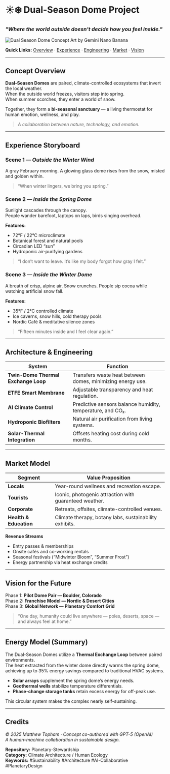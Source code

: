 
# ☀️❄️ Dual-Season Dome Project
### *"Where the world outside doesn't decide how you feel inside."*

![Dual Season Dome Concept Art by Gemini Nano Banana](dual_season_dome_concept.jpg)

**Quick Links:** [Overview](#concept-overview) · [Experience](#experience-storyboard) · [Engineering](#architecture--engineering) · [Market](#market-model) · [Vision](#vision-for-the-future)

---

## Concept Overview

**Dual-Season Domes** are paired, climate-controlled ecosystems that invert the local weather.  
When the outside world freezes, visitors step into spring.  
When summer scorches, they enter a world of snow.

Together, they form a **bi-seasonal sanctuary** — a living thermostat for human emotion, wellness, and play.

> *A collaboration between nature, technology, and emotion.*

---

## Experience Storyboard

### Scene 1 — *Outside the Winter Wind*
A gray February morning. A glowing glass dome rises from the snow, misted and golden within.

> “When winter lingers, we bring you spring.”

### Scene 2 — *Inside the Spring Dome*
Sunlight cascades through the canopy.  
People wander barefoot, laptops on laps, birds singing overhead.

**Features:**
- 72°F / 22°C microclimate  
- Botanical forest and natural pools  
- Circadian LED “sun”  
- Hydroponic air-purifying gardens

> “I don’t want to leave. It’s like my body forgot how gray I felt.”

### Scene 3 — *Inside the Winter Dome*
A breath of crisp, alpine air. Snow crunches. People sip cocoa while watching artificial snow fall.

**Features:**
- 35°F / 2°C controlled climate  
- Ice caverns, snow hills, cold therapy pools  
- Nordic Café & meditative silence zones

> “Fifteen minutes inside and I feel clear again.”

---

## Architecture & Engineering

| System | Function |
|--------|-----------|
| **Twin-Dome Thermal Exchange Loop** | Transfers waste heat between domes, minimizing energy use. |
| **ETFE Smart Membrane** | Adjustable transparency and heat regulation. |
| **AI Climate Control** | Predictive sensors balance humidity, temperature, and CO₂. |
| **Hydroponic Biofilters** | Natural air purification from living systems. |
| **Solar-Thermal Integration** | Offsets heating cost during cold months. |

---

## Market Model

| Segment | Value Proposition |
|----------|-------------------|
| **Locals** | Year-round wellness and recreation escape. |
| **Tourists** | Iconic, photogenic attraction with guaranteed weather. |
| **Corporate** | Retreats, offsites, climate-controlled venues. |
| **Health & Education** | Climate therapy, botany labs, sustainability exhibits. |

**Revenue Streams**
- Entry passes & memberships  
- Onsite cafés and co-working rentals  
- Seasonal festivals (“Midwinter Bloom”, “Summer Frost”)  
- Energy partnership via heat exchange credits  

---

## Vision for the Future

Phase 1: **Pilot Dome Pair — Boulder, Colorado**  
Phase 2: **Franchise Model — Nordic & Desert Cities**  
Phase 3: **Global Network — Planetary Comfort Grid**

> “One day, humanity could live anywhere — poles, deserts, space — and always feel at home.”

---

## Energy Model (Summary)

The Dual-Season Domes utilize a **Thermal Exchange Loop** between paired environments.  
The heat extracted from the winter dome directly warms the spring dome, achieving up to 35% energy savings compared to traditional HVAC systems.

- **Solar arrays** supplement the spring dome’s energy needs.  
- **Geothermal wells** stabilize temperature differentials.  
- **Phase-change storage tanks** retain excess energy for off-peak use.

This circular system makes the complex nearly self-sustaining.

---

## Credits

*© 2025 Matthew Topham · Concept co-authored with GPT-5 (OpenAI)*  
*A human–machine collaboration in sustainable design.*

**Repository:** Planetary-Stewardship  
**Category:** Climate Architecture / Human Ecology  
**Keywords:** #Sustainability #Architecture #AI-Collaborative #PlanetaryDesign
